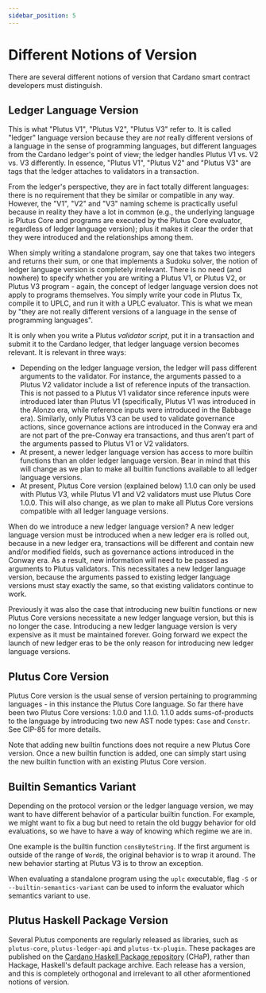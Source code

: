```yaml
---
sidebar_position: 5
---
```


# Different Notions of Version

There are several different notions of version that Cardano smart contract developers must distinguish.

## Ledger Language Version

This is what "Plutus V1", "Plutus V2", "Plutus V3" refer to.
It is called "ledger" language version because they are _not_ really different versions of a language in the sense of programming languages, but different languages from the Cardano ledger's point of view; the ledger handles Plutus V1 vs. V2 vs. V3 differently.
In essence, "Plutus V1", "Plutus V2" and "Plutus V3" are tags that the ledger attaches to validators in a transaction.

From the ledger's perspective, they are in fact totally different languages:
there is no requirement that they be similar or compatible in any way.
However, the "V1", "V2" and "V3" naming scheme is practically useful because in reality they have a lot in common (e.g., the underlying language is Plutus Core and programs are executed by the Plutus Core evaluator, regardless of ledger language version); plus it makes it clear the order that they were introduced and the relationships among them.

When simply writing a standalone program, say one that takes two integers and returns their sum, or one that implements a Sudoku solver, the notion of ledger language version is completely irrelevant.
There is no need (and nowhere) to specify whether you are writing a Plutus V1, or Plutus V2, or Plutus V3 program - again, the concept of ledger language version does not apply to programs themselves.
You simply write your code in Plutus Tx, compile it to UPLC, and run it with a UPLC evaluator.
This is what we mean by "they are not really different versions of a language in the sense of programming languages".

It is only when you write a Plutus _validator script_, put it in a transaction and submit it to the Cardano ledger, that ledger language version becomes relevant. It is relevant in three ways:

- Depending on the ledger language version, the ledger will pass different arguments to the validator.
  For instance, the arguments passed to a Plutus V2 validator include a list of reference inputs of the transaction. This is not passed to a Plutus V1 validator since reference inputs were introduced later than Plutus V1 (specifically, Plutus V1 was introduced in the Alonzo era, while reference inputs were introduced in the Babbage era).
  Similarly, only Plutus V3 can be used to validate governance actions, since governance actions are introduced in the Conway era and are not part of the pre-Conway era transactions, and thus aren't part of the arguments passed to Plutus V1 or V2 validators.
- At present, a newer ledger language version has access to more builtin functions than an older ledger language version.
  Bear in mind that this will change as we plan to make all builtin functions available to all ledger language versions.
- At present, Plutus Core version (explained below) 1.1.0 can only be used with Plutus V3, while Plutus V1 and V2 validators must use Plutus Core 1.0.0.
  This will also change, as we plan to make all Plutus Core versions compatible with all ledger language versions.

When do we introduce a new ledger language version?
A new ledger language version must be introduced when a new ledger era is rolled out, because in a new ledger era, transactions will be different and contain new and/or modified fields, such as governance actions introduced in the Conway era.
As a result, new information will need to be passed as arguments to Plutus validators.
This necessitates a new ledger language version, because the arguments passed to existing ledger language versions must stay exactly the same, so that existing validators continue to work.

Previously it was also the case that introducing new builtin functions or new Plutus Core versions necessitate a new ledger language version, but this is no longer the case.
Introducing a new ledger language version is very expensive as it must be maintained forever.
Going forward we expect the launch of new ledger eras to be the only reason for introducing new ledger language versions.

## Plutus Core Version

Plutus Core version is the usual sense of version pertaining to programming languages - in this instance the Plutus Core language.
So far there have been two Plutus Core versions: 1.0.0 and 1.1.0.
1.1.0 adds sums-of-products to the language by introducing two new AST node types: `Case` and `Constr`.
See CIP-85 for more details.

Note that adding new builtin functions does not require a new Plutus Core version.
Once a new builtin function is added, one can simply start using the new builtin function with an existing Plutus Core version.

## Builtin Semantics Variant

Depending on the protocol version or the ledger language version, we may want to have different behavior of a particular builtin function.
For example, we might want to fix a bug but need to retain the old buggy behavior for old evaluations, so we have to have a way of knowing which regime we are in.

One example is the builtin function `consByteString`.
If the first argument is outside of the range of `Word8`, the original behavior is to wrap it around.
The new behavior starting at Plutus V3 is to throw an exception.

When evaluating a standalone program using the `uplc` executable, flag `-S` or `--builtin-semantics-variant` can be used to inform the evaluator which semantics variant to use.

## Plutus Haskell Package Version

Several Plutus components are regularly released as libraries, such as `plutus-core`, `plutus-ledger-api` and `plutus-tx-plugin`.
These packages are published on the [Cardano Haskell Package repository](https://github.com/IntersectMBO/cardano-haskell-packages) (CHaP), rather than Hackage, Haskell's default package archive.
Each release has a version, and this is completely orthogonal and irrelevant to all other aformentioned notions of version.
